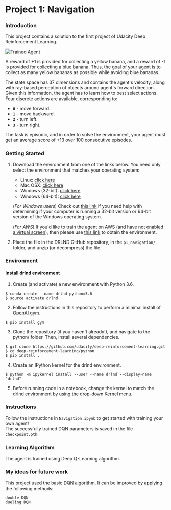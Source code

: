 [//]: # (Image References)

[image1]: https://user-images.githubusercontent.com/10624937/42135619-d90f2f28-7d12-11e8-8823-82b970a54d7e.gif "Trained Agent"

# Project 1: Navigation

### Introduction

This project contains a solution to the first project of Udacity Deep Reinforcement Learning.  

![Trained Agent][image1]

A reward of +1 is provided for collecting a yellow banana, and a reward of -1 is provided for collecting a blue banana.  Thus, the goal of your agent is to collect as many yellow bananas as possible while avoiding blue bananas.  

The state space has 37 dimensions and contains the agent's velocity, along with ray-based perception of objects around agent's forward direction.  Given this information, the agent has to learn how to best select actions.  Four discrete actions are available, corresponding to:
- **`0`** - move forward.
- **`1`** - move backward.
- **`2`** - turn left.
- **`3`** - turn right.

The task is episodic, and in order to solve the environment, your agent must get an average score of +13 over 100 consecutive episodes.

### Getting Started

1. Download the environment from one of the links below.  You need only select the environment that matches your operating system:
    - Linux: [click here](https://s3-us-west-1.amazonaws.com/udacity-drlnd/P1/Banana/Banana_Linux.zip)
    - Mac OSX: [click here](https://s3-us-west-1.amazonaws.com/udacity-drlnd/P1/Banana/Banana.app.zip)
    - Windows (32-bit): [click here](https://s3-us-west-1.amazonaws.com/udacity-drlnd/P1/Banana/Banana_Windows_x86.zip)
    - Windows (64-bit): [click here](https://s3-us-west-1.amazonaws.com/udacity-drlnd/P1/Banana/Banana_Windows_x86_64.zip)
    
    (_For Windows users_) Check out [this link](https://support.microsoft.com/en-us/help/827218/how-to-determine-whether-a-computer-is-running-a-32-bit-version-or-64) if you need help with determining if your computer is running a 32-bit version or 64-bit version of the Windows operating system.

    (_For AWS_) If you'd like to train the agent on AWS (and have not [enabled a virtual screen](https://github.com/Unity-Technologies/ml-agents/blob/master/docs/Training-on-Amazon-Web-Service.md)), then please use [this link](https://s3-us-west-1.amazonaws.com/udacity-drlnd/P1/Banana/Banana_Linux_NoVis.zip) to obtain the environment.

2. Place the file in the DRLND GitHub repository, in the `p1_navigation/` folder, and unzip (or decompress) the file. 

### Environment
#### Install drlnd environment
1. Create (and activate) a new environment with Python 3.6.
```console
$ conda create --name drlnd python=3.6
$ source activate drlnd
```

2. Follow the instructions in this repository to perform a minimal install of [OpenAI gym](https://github.com/openai/gym).
```console
$ pip install gym
```

3. Clone the repository (if you haven't already!), and navigate to the python/ folder.
   Then, install several dependencies.
```console
$ git clone https://github.com/udacity/deep-reinforcement-learning.git
$ cd deep-reinforcement-learning/python
$ pip install .
```

4. Create an IPython kernel for the drlnd environment.
```console
$ python -m ipykernel install --user --name drlnd --display-name "drlnd"
```

5. Before running code in a notebook, change the kernel to match the drlnd environment
   by using the drop-down Kernel menu.
   
   
### Instructions

Follow the instructions in `Navigation.ipynb` to get started with training your own agent!  
The successfully trained DQN parameters is saved in the file `checkpoint.pth`. 
### Learning Algorithm

The agent is trained using Deep Q-Learning algorithm.

### My ideas for future work

This project used the basic [DQN algorithm](https://www.cs.toronto.edu/~vmnih/docs/dqn.pdf). It can be improved by applying the following methods:

    double DQN
    dueling DQN
